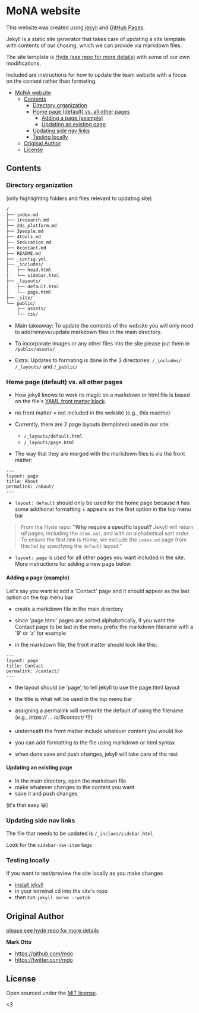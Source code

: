 # MoNA website

This website was created using [jekyll](https://jekyllrb.com/) and [GitHub Pages](https://docs.github.com/en/pages/setting-up-a-github-pages-site-with-jekyll/about-github-pages-and-jekyll). 

Jekyll is a static site generator that takes care of updating a site template with contents of our chosing, which we can provide via markdown files. 

The site template is [Hyde (see repo for more details)](https://github.com/poole/hyde) with some of our own modifications.

Included are instructions for how to update the team website with a focus on the content rather than formating. 

- [MoNA website](#mona-website)
  - [Contents](#contents)
    - [Directory organization](#directory-organization)
    - [Home page (default) vs. all other pages](#home-page-default-vs-all-other-pages)
      - [Adding a page (example)](#adding-a-page-example)
      - [Updating an existing page](#updating-an-existing-page)
    - [Updating side nav links](#updating-side-nav-links)
    - [Testing locally](#testing-locally)
  - [Original Author](#original-author)
  - [License](#license)

## Contents

### Directory organization

(only highlighting folders and files relevant to updating site)

```bash
/
├── index.md
├── 1research.md
├── 2ds_platform.md
├── 3people.md
├── 4tools.md
├── 5education.md
├── 6contact.md
├── README.md
├── _config.yml
├── _includes/
│   ├── head.html
│   └── sidebar.html
├── _layouts/
│   ├── default.html
│   └── page.html
├── _site/
└── public/
    ├── assets/
    └── css/

```

- Main takeaway: To update the contents of the website you will only need to add/remove/update markdown files in the main directory. 

- To incorporate images or any other files into the site please put them in `/public/assets/`
  
- Extra: Updates to formating is done in the 3 directories: `/_includes/` `/_layouts/` and `/_public/`

### Home page (default) vs. all other pages

- How jekyll knows to work its magic on a markdown or html file is based on the file's [YAML front matter block](https://jekyllrb.com/docs/front-matter/). 
  
- no front matter = not included in the website (e.g., this readme)
  
- Currently, there are 2 page layouts (templates) used in our site:
  - `/_layouts/default.html`
  - `/_layouts/page.html`
  
- The way that they are merged with the markdown files is via the front matter: 

```
---
layout: page
title: About
permalink: /about/
---
```

- `layout: default` should only be used for the home page because it has some additional formatting + appears as the first option in the top menu bar

>From the Hyde repo: "**Why require a specific layout?** Jekyll will return *all* pages, including the `atom.xml`, and with an alphabetical sort order. To ensure the first link is *Home*, we exclude the `index.md` page from this list by specifying the `default` layout."

- `layout: page` is used for all other pages you want included in the site. More instructions for adding a new page below. 

#### Adding a page (example)

Let's say you want to add a 'Contact' page and it should appear as the last option on the top menu bar

- create a markdown file in the main directory
  
- since 'page.html' pages are sorted alphabetically, if you want the Contact page to be last in the menu prefix the markdown filename with a '9' or 'z' for example
  
- in the markdown file, the front matter should look like this:
  
```
---
layout: page
title: Contact
permalink: /contact/
---
```
- the layout should be 'page', to tell jekyll to use the page.html layout
- the title is what will be used in the top menu bar
- assigning a permalink will overwrite the default of using the filename (e.g., *https:// ... io/9contact/* :thumbsdown:)

- underneath the front matter include whatever content you would like 

- you can add formatting to the file using markdown or html syntax

- when done save and push changes, jekyll will take care of the rest

#### Updating an existing page

- In the main directory, open the markdown file
- make whatever changes to the content you want 
- save it and push changes
  
(it's that easy :smiley:)

### Updating side nav links

The file that needs to be updated is `/_inclues/sidebar.html`

Look for the `sidebar-nav-item` tags

### Testing locally

If you want to test/preview the site locally as you make changes 

- [install jekyll](https://jekyllrb.com/docs/installation/)
- in your terminal cd into the site's repo 
- then run `jekyll serve --watch`


## Original Author

[please see hyde repo for more details](https://github.com/poole/hyde)

**Mark Otto**
- <https://github.com/mdo>
- <https://twitter.com/mdo>


## License

Open sourced under the [MIT license](LICENSE.md).

<3
